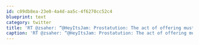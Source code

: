 ```yaml
---
id: c89db8ea-23e0-4a4d-aa5c-4f6270cc52c4
blueprint: text
category: twitter
title: 'RT @zsaher: “@HeyItsJam: Prostatution: The act of offering mustache rides in exchange for #Movember donations. (via @zsaher)”'
caption: 'RT @zsaher: “@HeyItsJam: Prostatution: The act of offering mustache rides in exchange for <span class="hashtag hashtag_local">#<a href="http://tweettemp.darylchymko.ca/?tag=movember">Movember</a> donations. (via @zsaher)”'
---
```

